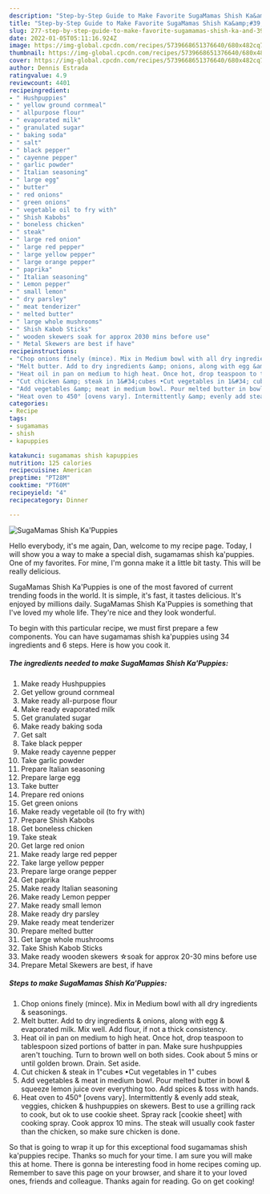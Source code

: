 ```yaml
---
description: "Step-by-Step Guide to Make Favorite SugaMamas Shish Ka&amp;#39;Puppies"
title: "Step-by-Step Guide to Make Favorite SugaMamas Shish Ka&amp;#39;Puppies"
slug: 277-step-by-step-guide-to-make-favorite-sugamamas-shish-ka-and-39-puppies
date: 2022-01-05T05:11:16.924Z
image: https://img-global.cpcdn.com/recipes/5739668651376640/680x482cq70/sugamamas-shish-kapuppies-recipe-main-photo.jpg
thumbnail: https://img-global.cpcdn.com/recipes/5739668651376640/680x482cq70/sugamamas-shish-kapuppies-recipe-main-photo.jpg
cover: https://img-global.cpcdn.com/recipes/5739668651376640/680x482cq70/sugamamas-shish-kapuppies-recipe-main-photo.jpg
author: Dennis Estrada
ratingvalue: 4.9
reviewcount: 4401
recipeingredient:
- " Hushpuppies"
- " yellow ground cornmeal"
- " allpurpose flour"
- " evaporated milk"
- " granulated sugar"
- " baking soda"
- " salt"
- " black pepper"
- " cayenne pepper"
- " garlic powder"
- " Italian seasoning"
- " large egg"
- " butter"
- " red onions"
- " green onions"
- " vegetable oil to fry with"
- " Shish Kabobs"
- " boneless chicken"
- " steak"
- " large red onion"
- " large red pepper"
- " large yellow pepper"
- " large orange pepper"
- " paprika"
- " Italian seasoning"
- " Lemon pepper"
- " small lemon"
- " dry parsley"
- " meat tenderizer"
- " melted butter"
- " large whole mushrooms"
- " Shish Kabob Sticks"
- " wooden skewers soak for approx 2030 mins before use"
- " Metal Skewers are best if have"
recipeinstructions:
- "Chop onions finely (mince). Mix in Medium bowl with all dry ingredients &amp; seasonings."
- "Melt butter. Add to dry ingredients &amp; onions, along with egg &amp; evaporated milk. Mix well. Add flour, if not a thick consistency."
- "Heat oil in pan on medium to high heat. Once hot, drop teaspoon to tablespoon sized portions of batter in pan. Make sure hushpuppies aren&#39;t touching. Turn to brown well on both sides. Cook about 5 mins or until golden brown. Drain. Set aside."
- "Cut chicken &amp; steak in 1&#34;cubes •Cut vegetables in 1&#34; cubes"
- "Add vegetables &amp; meat in medium bowl. Pour melted butter in bowl &amp; squeeze lemon juice over everything too. Add spices &amp; toss with hands."
- "Heat oven to 450° [ovens vary]. Intermittently &amp; evenly add steak, veggies, chicken &amp; hushpuppies on skewers. Best to use a grilling rack to cook, but ok to use cookie sheet. Spray rack [cookie sheet] with cooking spray. Cook approx 10 mins. The steak will usually cook faster than the chicken, so make sure chicken is done."
categories:
- Recipe
tags:
- sugamamas
- shish
- kapuppies

katakunci: sugamamas shish kapuppies 
nutrition: 125 calories
recipecuisine: American
preptime: "PT28M"
cooktime: "PT60M"
recipeyield: "4"
recipecategory: Dinner

---
```



![SugaMamas Shish Ka&#39;Puppies](https://img-global.cpcdn.com/recipes/5739668651376640/680x482cq70/sugamamas-shish-kapuppies-recipe-main-photo.jpg)

Hello everybody, it's me again, Dan, welcome to my recipe page. Today, I will show you a way to make a special dish, sugamamas shish ka&#39;puppies. One of my favorites. For mine, I'm gonna make it a little bit tasty. This will be really delicious.



SugaMamas Shish Ka&#39;Puppies is one of the most favored of current trending foods in the world. It is simple, it's fast, it tastes delicious. It's enjoyed by millions daily. SugaMamas Shish Ka&#39;Puppies is something that I've loved my whole life. They're nice and they look wonderful.


To begin with this particular recipe, we must first prepare a few components. You can have sugamamas shish ka&#39;puppies using 34 ingredients and 6 steps. Here is how you cook it.

<!--inarticleads1-->

##### The ingredients needed to make SugaMamas Shish Ka&#39;Puppies:

1. Make ready  Hushpuppies
1. Get  yellow ground cornmeal
1. Make ready  all-purpose flour
1. Make ready  evaporated milk
1. Get  granulated sugar
1. Make ready  baking soda
1. Get  salt
1. Take  black pepper
1. Make ready  cayenne pepper
1. Take  garlic powder
1. Prepare  Italian seasoning
1. Prepare  large egg
1. Take  butter
1. Prepare  red onions
1. Get  green onions
1. Make ready  vegetable oil (to fry with)
1. Prepare  Shish Kabobs
1. Get  boneless chicken
1. Take  steak
1. Get  large red onion
1. Make ready  large red pepper
1. Take  large yellow pepper
1. Prepare  large orange pepper
1. Get  paprika
1. Make ready  Italian seasoning
1. Make ready  Lemon pepper
1. Make ready  small lemon
1. Make ready  dry parsley
1. Make ready  meat tenderizer
1. Prepare  melted butter
1. Get  large whole mushrooms
1. Take  Shish Kabob Sticks
1. Make ready  wooden skewers ☆soak for approx 20-30 mins before use
1. Prepare  Metal Skewers are best, if have




<!--inarticleads2-->

##### Steps to make SugaMamas Shish Ka&#39;Puppies:

1. Chop onions finely (mince). Mix in Medium bowl with all dry ingredients &amp; seasonings.
1. Melt butter. Add to dry ingredients &amp; onions, along with egg &amp; evaporated milk. Mix well. Add flour, if not a thick consistency.
1. Heat oil in pan on medium to high heat. Once hot, drop teaspoon to tablespoon sized portions of batter in pan. Make sure hushpuppies aren&#39;t touching. Turn to brown well on both sides. Cook about 5 mins or until golden brown. Drain. Set aside.
1. Cut chicken &amp; steak in 1&#34;cubes •Cut vegetables in 1&#34; cubes
1. Add vegetables &amp; meat in medium bowl. Pour melted butter in bowl &amp; squeeze lemon juice over everything too. Add spices &amp; toss with hands.
1. Heat oven to 450° [ovens vary]. Intermittently &amp; evenly add steak, veggies, chicken &amp; hushpuppies on skewers. Best to use a grilling rack to cook, but ok to use cookie sheet. Spray rack [cookie sheet] with cooking spray. Cook approx 10 mins. The steak will usually cook faster than the chicken, so make sure chicken is done.




So that is going to wrap it up for this exceptional food sugamamas shish ka&#39;puppies recipe. Thanks so much for your time. I am sure you will make this at home. There is gonna be interesting food in home recipes coming up. Remember to save this page on your browser, and share it to your loved ones, friends and colleague. Thanks again for reading. Go on get cooking!
